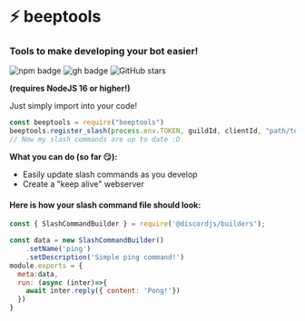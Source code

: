 # ⚡️ beeptools 
### Tools to make developing your bot easier!

![npm badge](https://shields.io/static/v1?style=for-the-badge&logo=npm&label=beeptools&message=on%20npm&color=critical) ![gh badge](https://shields.io/static/v1?style=for-the-badge&logo=github&label=beeptools&message=on%20github&color=critical) ![GitHub stars](https://img.shields.io/github/stars/retronbv/beeptools.svg?style=for-the-badge&label=Stars&maxAge=2592000&logo=github&color=critical)

**(requires NodeJS 16 or higher!)**

Just simply import into your code! 
```js
const beeptools = require("beeptools")
beeptools.register_slash(process.env.TOKEN, guildId, clientId, "path/to/slash/commands/dir");
// Now my slash commands are up to date :D
```

**What you can do (so far 😏):**
 - Easily update slash commands as you develop
 - Create a "keep alive" webserver

#### Here is how your slash command file should look:
```js
const { SlashCommandBuilder } = require('@discordjs/builders');

const data = new SlashCommandBuilder()
	.setName('ping')
	.setDescription('Simple ping command!')
module.exports = {
  meta:data,
  run: (async (inter)=>{
    await inter.reply({ content: 'Pong!'})
  })
}
```